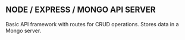 ## NODE / EXPRESS / MONGO API SERVER

Basic API framework with routes for CRUD operations. Stores data in a Mongo server.